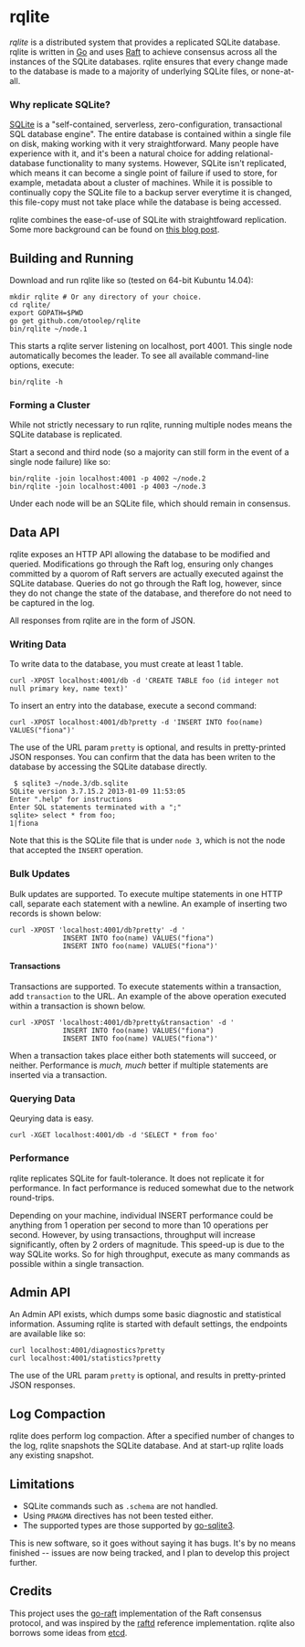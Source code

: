 rqlite
======

*rqlite* is a distributed system that provides a replicated SQLite database. rqlite is written in [Go](http://golang.org/) and uses [Raft](http://raftconsensus.github.io/) to achieve consensus across all the instances of the SQLite databases. rqlite ensures that every change made to the database is made to a majority of underlying SQLite files, or none-at-all.

### Why replicate SQLite?
[SQLite](http://www.sqlite.org/) is a "self-contained, serverless, zero-configuration, transactional SQL database engine". The entire database is contained within a single file on disk, making working with it very straightforward. Many people have experience with it, and it's been a natural choice for adding relational-database functionality to many systems. However, SQLite isn't replicated, which means it can become a single point of failure if used to store, for example, metadata about a cluster of machines. While it is possible to continually copy the SQLite file to a backup server everytime it is changed, this file-copy must not take place while the database is being accessed.

rqlite combines the ease-of-use of SQLite with straightfoward replication. Some more background can be found on [this blog post](http://www.philipotoole.com/replicating-sqlite-using-raft-consensus).

## Building and Running
Download and run rqlite like so (tested on 64-bit Kubuntu 14.04):

    mkdir rqlite # Or any directory of your choice.
    cd rqlite/
    export GOPATH=$PWD
    go get github.com/otoolep/rqlite
    bin/rqlite ~/node.1

This starts a rqlite server listening on localhost, port 4001. This single node automatically becomes the leader. To see all available command-line options, execute:

    bin/rqlite -h

### Forming a Cluster
While not strictly necessary to run rqlite, running multiple nodes means the SQLite database is replicated.

Start a second and third node (so a majority can still form in the event of a single node failure) like so:

    bin/rqlite -join localhost:4001 -p 4002 ~/node.2
    bin/rqlite -join localhost:4001 -p 4003 ~/node.3

Under each node will be an SQLite file, which should remain in consensus.

## Data API
rqlite exposes an HTTP API allowing the database to be modified and queried. Modifications go through the Raft log, ensuring only changes committed by a quorom of Raft servers are actually executed against the SQLite database. Queries do not go through the Raft log, however, since they do not change the state of the database, and therefore do not need to be captured in the log.

All responses from rqlite are in the form of JSON.

### Writing Data
To write data to the database, you must create at least 1 table.

    curl -XPOST localhost:4001/db -d 'CREATE TABLE foo (id integer not null primary key, name text)'

To insert an entry into the database, execute a second command:

    curl -XPOST localhost:4001/db?pretty -d 'INSERT INTO foo(name) VALUES("fiona")'

The use of the URL param `pretty` is optional, and results in pretty-printed JSON responses. You can confirm that the data has been writen to the database by accessing the SQLite database directly.

     $ sqlite3 ~/node.3/db.sqlite
    SQLite version 3.7.15.2 2013-01-09 11:53:05
    Enter ".help" for instructions
    Enter SQL statements terminated with a ";"
    sqlite> select * from foo;
    1|fiona
Note that this is the SQLite file that is under `node 3`, which is not the node that accepted the `INSERT` operation.

### Bulk Updates
Bulk updates are supported. To execute multipe statements in one HTTP call, separate each statement with a newline. An example of inserting two records is shown below:

    curl -XPOST 'localhost:4001/db?pretty' -d '
                 INSERT INTO foo(name) VALUES("fiona")
                 INSERT INTO foo(name) VALUES("fiona")'
#### Transactions
Transactions are supported. To execute statements within a transaction, add `transaction` to the URL. An example of the above operation executed within a transaction is shown below.

    curl -XPOST 'localhost:4001/db?pretty&transaction' -d '
                 INSERT INTO foo(name) VALUES("fiona")
                 INSERT INTO foo(name) VALUES("fiona")'

When a transaction takes place either both statements will succeed, or neither. Performance is *much, much* better if multiple statements are inserted via a transaction.

### Querying Data
Qeurying data is easy.

    curl -XGET localhost:4001/db -d 'SELECT * from foo'

### Performance
rqlite replicates SQLite for fault-tolerance. It does not replicate it for performance. In fact performance is reduced somewhat due to the network round-trips.

Depending on your machine, individual INSERT performance could be anything from 1 operation per second to more than 10 operations per second. However, by using transactions, throughput will increase significantly, often by 2 orders of magnitude. This speed-up is due to the way SQLite works. So for high throughput, execute as many commands as possible within a single transaction.

## Admin API
An Admin API exists, which dumps some basic diagnostic and statistical information. Assuming rqlite is started with default settings, the endpoints are available like so:

    curl localhost:4001/diagnostics?pretty
    curl localhost:4001/statistics?pretty

The use of the URL param `pretty` is optional, and results in pretty-printed JSON responses.

## Log Compaction
rqlite does perform log compaction. After a specified number of changes to the log, rqlite snapshots the SQLite database. And at start-up rqlite loads any existing snapshot.

## Limitations
 * SQLite commands such as `.schema` are not handled.
 * Using `PRAGMA` directives has not been tested either.
 * The supported types are those supported by [go-sqlite3](http://godoc.org/github.com/mattn/go-sqlite3).

This is new software, so it goes without saying it has bugs. It's by no means finished -- issues are now being tracked, and I plan to develop this project further.

## Credits
This project uses the [go-raft](https://github.com/goraft/raft) implementation of the Raft consensus protocol, and was inspired by the [raftd](https://github.com/goraft/raftd) reference implementation. rqlite also borrows some ideas from [etcd](https://github.com/coreos/etcd).
